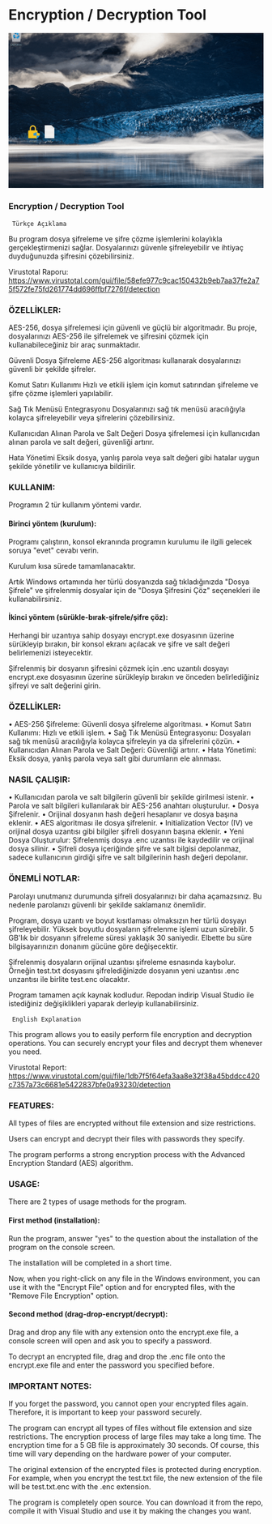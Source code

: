 # Encryption / Decryption Tool


![sample](https://github.com/abdullah-erturk/Encryption-Decryption-Tool/blob/main/preview.gif)



### Encryption / Decryption Tool

     Türkçe Açıklama

Bu program dosya şifreleme ve şifre çözme işlemlerini kolaylıkla gerçekleştirmenizi sağlar. Dosyalarınızı güvenle şifreleyebilir ve ihtiyaç duyduğunuzda şifresini çözebilirsiniz.

Virustotal Raporu:
https://www.virustotal.com/gui/file/58efe977c9cac150432b9eb7aa37fe2a75f572fe75fd261774dd696ffbf7276f/detection


### ÖZELLİKLER:

AES-256, dosya şifrelemesi için güvenli ve güçlü bir algoritmadır. Bu proje, dosyalarınızı AES-256 ile şifrelemek ve şifresini çözmek için kullanabileceğiniz bir araç sunmaktadır.

Güvenli Dosya Şifreleme
AES-256 algoritması kullanarak dosyalarınızı güvenli bir şekilde şifreler.

Komut Satırı Kullanımı
Hızlı ve etkili işlem için komut satırından şifreleme ve şifre çözme işlemleri yapılabilir.

Sağ Tık Menüsü Entegrasyonu
Dosyalarınızı sağ tık menüsü aracılığıyla kolayca şifreleyebilir veya şifrelerini çözebilirsiniz.

Kullanıcıdan Alınan Parola ve Salt Değeri
Dosya şifrelemesi için kullanıcıdan alınan parola ve salt değeri, güvenliği artırır.

Hata Yönetimi
Eksik dosya, yanlış parola veya salt değeri gibi hatalar uygun şekilde yönetilir ve kullanıcıya bildirilir.

### KULLANIM:

Programın 2 tür kullanım yöntemi vardır.

#### Birinci yöntem (kurulum):
Programı çalıştırın, konsol ekranında programın kurulumu ile ilgili gelecek soruya "evet" cevabı verin.

Kurulum kısa sürede tamamlanacaktır.

Artık Windows ortamında her türlü dosyanızda sağ tıkladığınızda "Dosya Şifrele" ve şifrelenmiş dosyalar için de "Dosya Şifresini Çöz" seçenekleri ile kullanabilirsiniz.

#### İkinci yöntem (sürükle-bırak-şifrele/şifre çöz):
Herhangi bir uzantıya sahip dosyayı encrypt.exe dosyasının üzerine sürükleyip bırakın, bir konsol ekranı açılacak ve şifre ve salt değeri belirlemenizi isteyecektir.

Şifrelenmiş bir dosyanın şifresini çözmek için .enc uzantılı dosyayı encrypt.exe dosyasının üzerine sürükleyip bırakın ve önceden belirlediğiniz şifreyi ve salt değerini girin.

### ÖZELLİKLER:

•	AES-256 Şifreleme: Güvenli dosya şifreleme algoritması.
•	Komut Satırı Kullanımı: Hızlı ve etkili işlem.
•	Sağ Tık Menüsü Entegrasyonu: Dosyaları sağ tık menüsü aracılığıyla kolayca şifreleyin ya da şifrelerini çözün.
•	Kullanıcıdan Alınan Parola ve Salt Değeri: Güvenliği artırır.
•	Hata Yönetimi: Eksik dosya, yanlış parola veya salt gibi durumların ele alınması.

### NASIL ÇALIŞIR:

•	Kullanıcıdan parola ve salt bilgilerin güvenli bir şekilde girilmesi istenir.
•	Parola ve salt bilgileri kullanılarak bir AES-256 anahtarı oluşturulur.
•	Dosya Şifrelenir.
•	Orijinal dosyanın hash değeri hesaplanır ve dosya başına eklenir.
•	AES algoritması ile dosya şifrelenir.
•	Initialization Vector (IV) ve orijinal dosya uzantısı gibi bilgiler şifreli dosyanın başına eklenir.
•	Yeni Dosya Oluşturulur: Şifrelenmiş dosya .enc uzantısı ile kaydedilir ve orijinal dosya silinir.
•	Şifreli dosya içeriğinde şifre ve salt bilgisi depolanmaz, sadece kullanıcının girdiği şifre ve salt bilgilerinin hash değeri depolanır.

### ÖNEMLİ NOTLAR:

Parolayı unutmanız durumunda şifreli dosyalarınızı bir daha açamazsınız. Bu nedenle parolanızı güvenli bir şekilde saklamanız önemlidir.

Program, dosya uzantı ve boyut kısıtlaması olmaksızın her türlü dosyayı şifreleyebilir. Yüksek boyutlu dosyaların şifrelenme işlemi uzun sürebilir. 5 GB'lık bir dosyanın şifreleme süresi yaklaşık 30 saniyedir. Elbette bu süre bilgisayarınızın donanım gücüne göre değişecektir.

Şifrelenmiş dosyaların orijinal uzantısı şifreleme esnasında kaybolur. Örneğin test.txt dosyasını şifrelediğinizde dosyanın yeni uzantısı .enc unzantısı ile birlite test.enc olacaktır.

Program tamamen açık kaynak kodludur. Repodan indirip Visual Studio ile istediğiniz değişiklikleri yaparak derleyip kullanabilirsiniz.


     English Explanation

This program allows you to easily perform file encryption and decryption operations. You can securely encrypt your files and decrypt them whenever you need.

Virustotal Report:
https://www.virustotal.com/gui/file/1db7f5f64efa3aa8e32f38a45bddcc420c7357a73c6681e5422837bfe0a93230/detection


### FEATURES:

All types of files are encrypted without file extension and size restrictions.

Users can encrypt and decrypt their files with passwords they specify.

The program performs a strong encryption process with the Advanced Encryption Standard (AES) algorithm.

### USAGE:

There are 2 types of usage methods for the program.

#### First method (installation):
Run the program, answer "yes" to the question about the installation of the program on the console screen.

The installation will be completed in a short time.

Now, when you right-click on any file in the Windows environment, you can use it with the "Encrypt File" option and for encrypted files, with the "Remove File Encryption" option.

#### Second method (drag-drop-encrypt/decrypt):
Drag and drop any file with any extension onto the encrypt.exe file, a console screen will open and ask you to specify a password.

To decrypt an encrypted file, drag and drop the .enc file onto the encrypt.exe file and enter the password you specified before.

### IMPORTANT NOTES:

If you forget the password, you cannot open your encrypted files again. Therefore, it is important to keep your password securely.

The program can encrypt all types of files without file extension and size restrictions. The encryption process of large files may take a long time. The encryption time for a 5 GB file is approximately 30 seconds. Of course, this time will vary depending on the hardware power of your computer.

The original extension of the encrypted files is protected during encryption. For example, when you encrypt the test.txt file, the new extension of the file will be test.txt.enc with the .enc extension.

The program is completely open source. You can download it from the repo, compile it with Visual Studio and use it by making the changes you want.

